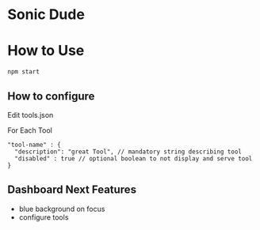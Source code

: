 # Sonic Dude

# How to Use

```
npm start
```

## How to configure

Edit tools.json

For Each Tool

```
"tool-name" : {
  "description": "great Tool", // mandatory string describing tool
  "disabled" : true // optional boolean to not display and serve tool
}
```

## Dashboard Next Features

- blue background on focus
- configure tools